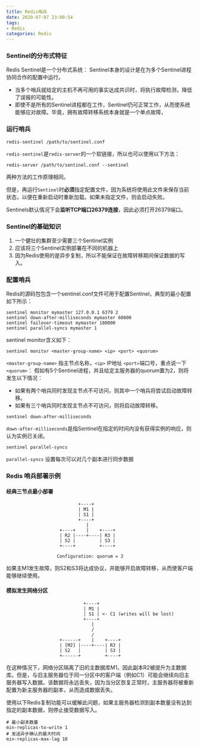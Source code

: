 ```yaml
---
title: Redis哨兵
date: 2020-07-07 23:00:54
tags:
- Redis
categories: Redis
---
```

### Sentinel的分布式特征
Redis Sentinel是一个分布式系统：
Sentinel本身的设计是在为多个Sentinel进程协同合作的配置中运行。

- 当多个哨兵就给定的主机不再可用的事实达成共识时，将执行故障检测，降低了误报的可能性。
- 即使不是所有的Sentinel进程都在工作，Sentinel仍可正常工作，从而使系统能够应对故障。毕竟，拥有故障转移系统本身就是一个单点故障，

### 运行哨兵

```
redis-sentinel /path/to/sentinel.conf
```
`redis-sentinel`是`redis-server`的一个软链接，所以也可以使用以下方法：

```
redis-server /path/to/sentinel.conf --sentinel
```
两种方法的工作原理相同。

但是，再运行`Sentinel`时**必须**指定配置文件，因为系统将使用此文件来保存当前状态，以便在重新启动时重新加载。如果未指定文件，则会启动失败。

Sentinels默认情况下会**监听TCP端口26379连接**，因此必须打开26379端口。

### Sentinel的基础知识

1. 一个健壮的集群至少需要三个Sentinel实例
2. 应该将三个Sentinel实例部署在不同的机器上
3. 因为Redis使用的是异步复制，所以不能保证在故障转移期间保证数据的写入。


### 配置哨兵

Redis的源码包包含一个sentinel.conf文件可用于配置Sentinel，典型的最小配置如下所示：

```
sentinel monitor mymaster 127.0.0.1 6379 2
sentinel down-after-milliseconds mymaster 60000
sentinel failover-timeout mymaster 180000
sentinel parallel-syncs mymaster 1
```

sentinel monitor含义如下：

```
sentinel monitor <master-group-name> <ip> <port> <quorum>
```
`<master-group-name>` 指主节点名称，`<ip>` IP地址 `<port>`端口号，重点说一下`<quorum>`：
假如有5个Sentinel进程，并且给定主服务器的quorum置为2，则将发生以下情况：

- 如果有两个哨兵同时发现主节点不可访问，则其中一个哨兵将尝试启动故障转移。
- 如果有三个哨兵同时发现主节点不可访问，则将启动故障转移。

```
sentinel down-after-milliseconds
```
`down-after-milliseconds`是指Sentinel在指定的时间内没有获得实例的响应，则认为实例已关闭。

```
sentinel parallel-syncs
```

`parallel-syncs` 设置每次可以对几个副本进行同步数据

### Redis 哨兵部署示例

#### 经典三节点最小部署

```
                           +----+
                           | M1 |
                           | S1 |
                           +----+
                              |
                    +----+    |    +----+
                    | R2 |----+----| R3 |
                    | S2 |         | S3 |
                    +----+         +----+

                   Configuration: quorum = 2
```
如果主M1发生故障，则S2和S3将达成协议，并能够开启故障转移，从而使客户端能够继续使用。

#### 模拟发生网络分区

```
                             +----+
                             | M1 |
                             | S1 | <- C1 (writes will be lost)
                             +----+
                                |
                                /
                                /
                    +------+    |    +----+
                    | [M2] |----+----| R3 |
                    | S2   |         | S3 |
                    +------+         +----+

```

在这种情况下，网络分区隔离了旧的主数据库M1，因此副本R2被提升为主数据库。但是，与旧主服务器位于同一分区中的客户端（例如C1）可能会继续向旧主服务器写入数据。该数据将永远丢失，因为当分区恢复正常时，主服务器将被重新配置为新主服务器的副本，从而造成数据丢失。


使用以下Redis复制功能可以缓解此问题，如果主服务器检测到副本数量没有达到指定的副本数据，则停止接受数据写入。

```
# 最小副本数量
min-replicas-to-write 1
# 发送异步确认的最大时间
min-replicas-max-lag 10
```









